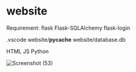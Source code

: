 # website

Requirement:
flask
Flask-SQLAlchemy
flask-login

.vscode
website/__pycache__
website/database.db

HTML
JS
Python


![Screenshot (53)](https://user-images.githubusercontent.com/114003984/200991772-faf7b119-9c31-4cd5-ba11-880b469f9f5a.png)
